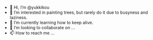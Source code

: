 - 👋 Hi, I’m @yukkikou
- 👀 I’m interested in painting trees, but rarely do it due to busyness and laziness.
- 🌱 I’m currently learning how to keep alive.
- 💞️ I’m looking to collaborate on ...
- 📫 How to reach me ...

<!---
yukkikou/yukkikou is a ✨ special ✨ repository because its `README.md` (this file) appears on your GitHub profile.
You can click the Preview link to take a look at your changes.
--->
